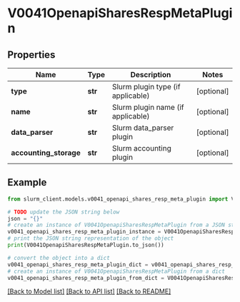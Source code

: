 # V0041OpenapiSharesRespMetaPlugin


## Properties

Name | Type | Description | Notes
------------ | ------------- | ------------- | -------------
**type** | **str** | Slurm plugin type (if applicable) | [optional] 
**name** | **str** | Slurm plugin name (if applicable) | [optional] 
**data_parser** | **str** | Slurm data_parser plugin | [optional] 
**accounting_storage** | **str** | Slurm accounting plugin | [optional] 

## Example

```python
from slurm_client.models.v0041_openapi_shares_resp_meta_plugin import V0041OpenapiSharesRespMetaPlugin

# TODO update the JSON string below
json = "{}"
# create an instance of V0041OpenapiSharesRespMetaPlugin from a JSON string
v0041_openapi_shares_resp_meta_plugin_instance = V0041OpenapiSharesRespMetaPlugin.from_json(json)
# print the JSON string representation of the object
print(V0041OpenapiSharesRespMetaPlugin.to_json())

# convert the object into a dict
v0041_openapi_shares_resp_meta_plugin_dict = v0041_openapi_shares_resp_meta_plugin_instance.to_dict()
# create an instance of V0041OpenapiSharesRespMetaPlugin from a dict
v0041_openapi_shares_resp_meta_plugin_from_dict = V0041OpenapiSharesRespMetaPlugin.from_dict(v0041_openapi_shares_resp_meta_plugin_dict)
```
[[Back to Model list]](../README.md#documentation-for-models) [[Back to API list]](../README.md#documentation-for-api-endpoints) [[Back to README]](../README.md)


